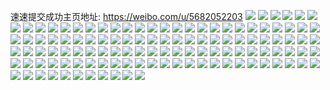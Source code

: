 速速提交成功主页地址: https://weibo.com/u/5682052203 
![](https://wx4.sinaimg.cn/mw2000/006cxjlhly1h94mih9b27j32c0340hdv.jpg) 
![](https://wx4.sinaimg.cn/mw2000/006cxjlhly1h94ming4n7j32bs32xu0z.jpg) 
![](https://wx4.sinaimg.cn/mw2000/006cxjlhly1h94miuk9jyj32c0340e83.jpg) 
![](https://wx4.sinaimg.cn/mw2000/006cxjlhly1h94miypd1dj32c032e7wj.jpg) 
![](https://wx4.sinaimg.cn/mw2000/006cxjlhly1h94mj3ign2j32c03407wj.jpg) 
![](https://wx4.sinaimg.cn/mw2000/006cxjlhly1h94mj8z145j32c0340hdv.jpg) 
![](https://wx4.sinaimg.cn/mw2000/006cxjlhly1h94mjf7zckj32c0340npf.jpg) 
![](https://wx4.sinaimg.cn/mw2000/006cxjlhly1h94mjkoupyj32c0340x6r.jpg) 
![](https://wx4.sinaimg.cn/mw2000/006cxjlhly1h94mjpxq96j32c03401kz.jpg) 
![](https://wx4.sinaimg.cn/mw2000/006cxjlhly1h8ygoqzcalj31sc2dsu0x.jpg) 
![](https://wx4.sinaimg.cn/mw2000/006cxjlhly1h8ygow9sc8j31sc2dsnpd.jpg) 
![](https://wx4.sinaimg.cn/mw2000/006cxjlhly1h8ygp25ogkj31sc2dsu0x.jpg) 
![](https://wx4.sinaimg.cn/mw2000/006cxjlhly1h8ygpbwdj6j32ds1scx6p.jpg) 
![](https://wx4.sinaimg.cn/mw2000/006cxjlhly1h8ygp7stnfj31sc2dsu0x.jpg) 
![](https://wx4.sinaimg.cn/mw2000/006cxjlhly1h8ryjwurm2j30u0140q9w.jpg) 
![](https://wx4.sinaimg.cn/mw2000/006cxjlhly1h8ryjwft7jj30u0140dm5.jpg) 
![](https://wx4.sinaimg.cn/mw2000/006cxjlhly1h8ryjvzuf9j30u014146l.jpg) 
![](https://wx4.sinaimg.cn/mw2000/006cxjlhly1h8ph4488phj30md0kxmy7.jpg) 
![](https://wx4.sinaimg.cn/mw2000/006cxjlhly1h8pg2jylsej30gz0h43ze.jpg) 
![](https://wx4.sinaimg.cn/mw2000/006cxjlhly1h8o20l5qf4j30cy0uq3zr.jpg) 
![](https://wx4.sinaimg.cn/mw2000/006cxjlhly1h8o21j3ko4j30u012f43q.jpg) 
![](https://wx4.sinaimg.cn/mw2000/006cxjlhly1h8m2gyfvrij30u00u0agn.jpg) 
![](https://wx4.sinaimg.cn/mw2000/006cxjlhly1h8aqcbcxfuj31sc2dskjl.jpg) 
![](https://wx4.sinaimg.cn/mw2000/006cxjlhly1h8aqbzt8kkj31sc2dsb29.jpg) 
![](https://wx4.sinaimg.cn/mw2000/006cxjlhly1h8aqbly045j31sc2dshdt.jpg) 
![](https://wx4.sinaimg.cn/mw2000/006cxjlhly1h8aqc2t211j30n011gdow.jpg) 
![](https://wx4.sinaimg.cn/mw2000/006cxjlhly1h8aqc7chykj31sc2dskjl.jpg) 
![](https://wx4.sinaimg.cn/mw2000/006cxjlhly1h8aqcd881qj30pq19qqdk.jpg) 
![](https://wx4.sinaimg.cn/mw2000/006cxjlhly1h83yyb1571j30pk0y2qah.jpg) 
![](https://wx4.sinaimg.cn/mw2000/006cxjlhly1h83yyajht4j32c0340npe.jpg) 
![](https://wx4.sinaimg.cn/mw2000/006cxjlhly1h83yy9f3jvj32c0340qv5.jpg) 
![](https://wx4.sinaimg.cn/mw2000/006cxjlhly1h7gflit5ucj30mo10g0th.jpg) 
![](https://wx4.sinaimg.cn/mw2000/006cxjlhly1h7gflje7y6j31sc2cmquy.jpg) 
![](https://wx4.sinaimg.cn/mw2000/006cxjlhly1h7gflkv9zcj32c033zkjm.jpg) 
![](https://wx4.sinaimg.cn/mw2000/006cxjlhly1h7gflmolzcj322o2oadox.jpg) 
![](https://wx4.sinaimg.cn/mw2000/006cxjlhly1h7gflhvxeuj31bk0qrn6m.jpg) 
![](https://wx4.sinaimg.cn/mw2000/006cxjlhly1h6v90ctvcaj32yo200e81.jpg) 
![](https://wx4.sinaimg.cn/mw2000/006cxjlhly1h6v93bbzftj33342b47l3.jpg) 
![](https://wx4.sinaimg.cn/mw2000/006cxjlhly1h5tmpy7q00j31be0zkap5.jpg) 
![](https://wx4.sinaimg.cn/mw2000/006cxjlhly1h5tmq0biisj317q1mcnl6.jpg) 
![](https://wx4.sinaimg.cn/mw2000/006cxjlhly1h47y3mhbhoj32c0340e4p.jpg) 
![](https://wx4.sinaimg.cn/mw2000/006cxjlhly1h47y3wr94zj31zb2sh7wh.jpg) 
![](https://wx4.sinaimg.cn/mw2000/006cxjlhly1h47y3vlqlzj32c0340kjm.jpg) 
![](https://wx4.sinaimg.cn/mw2000/006cxjlhly1h444uggv01j30u01fa1aq.jpg) 
![](https://wx4.sinaimg.cn/mw2000/006cxjlhly1h444umyd0mj317m1mcb29.jpg) 
![](https://wx4.sinaimg.cn/mw2000/006cxjlhly1h444uqsgnvj30ty140h35.jpg) 
![](https://wx4.sinaimg.cn/mw2000/006cxjlhly1h440j5uv94j30n00u37cw.jpg) 
![](https://wx4.sinaimg.cn/mw2000/006cxjlhly1h440j6ka93j30n01auafq.jpg) 
![](https://wx4.sinaimg.cn/mw2000/006cxjlhly1h2rvbgzsqgj31sc2bob29.jpg) 
![](https://wx4.sinaimg.cn/mw2000/006cxjlhly1h2oijks7l7j30n01bvh2w.jpg) 
![](https://wx4.sinaimg.cn/mw2000/006cxjlhly1h27wiicvn9j31sc2dsx6p.jpg) 
![](https://wx4.sinaimg.cn/mw2000/006cxjlhly1h27wij78dnj31sc1schbm.jpg) 
![](https://wx4.sinaimg.cn/mw2000/006cxjlhly1h1m2gziwx0j30n011w76y.jpg) 
![](https://wx4.sinaimg.cn/mw2000/006cxjlhly1h1ckwvs2dwj32802yob2c.jpg) 
![](https://wx4.sinaimg.cn/mw2000/006cxjlhly1h1ckx4b3fjj32802yo7wk.jpg) 
![](https://wx4.sinaimg.cn/mw2000/006cxjlhly1h1ckxcapm9j32802yo7wk.jpg) 
![](https://wx4.sinaimg.cn/mw2000/006cxjlhly1h1ckxksgh3j32802yokjo.jpg) 
![](https://wx4.sinaimg.cn/mw2000/006cxjlhly1h1ckxsvddkj32802yob2c.jpg) 
![](https://wx4.sinaimg.cn/mw2000/006cxjlhly1h1cky1jtp4j32802yox6s.jpg) 
![](https://wx4.sinaimg.cn/mw2000/006cxjlhly1h1ckyad3baj32802you10.jpg) 
![](https://wx4.sinaimg.cn/mw2000/006cxjlhly1h1ckyi9ydyj32802yob2b.jpg) 
![](https://wx4.sinaimg.cn/mw2000/006cxjlhly1h14h1lc6pyj32c02c0e82.jpg) 
![](https://wx4.sinaimg.cn/mw2000/006cxjlhly1h14h1ninenj33402c0qv6.jpg) 
![](https://wx4.sinaimg.cn/mw2000/006cxjlhly1h14h1pecysj32c02c0npd.jpg) 
![](https://wx4.sinaimg.cn/mw2000/006cxjlhly1h14h1jkv44j30nj0sggop.jpg) 
![](https://wx4.sinaimg.cn/mw2000/006cxjlhly1h117spzbsmj32a22x5hdu.jpg) 
![](https://wx4.sinaimg.cn/mw2000/006cxjlhly1h117srchhjj31sc2dsu0x.jpg) 
![](https://wx4.sinaimg.cn/mw2000/006cxjlhly1h117sskwfwj32c0340e81.jpg) 
![](https://wx4.sinaimg.cn/mw2000/006cxjlhly1h117stepg5j32252qv1kx.jpg) 
![](https://wx4.sinaimg.cn/mw2000/006cxjlhly1h117svcqysj324m2u5kjl.jpg) 
![](https://wx4.sinaimg.cn/mw2000/006cxjlhly1h117t0g3bxj30n00mt104.jpg) 
![](https://wx4.sinaimg.cn/mw2000/006cxjlhly1h117t0x4y9j30wj0oedn4.jpg) 
![](https://wx4.sinaimg.cn/mw2000/006cxjlhly1gzpqr3ah8zj32c03407wi.jpg) 
![](https://wx4.sinaimg.cn/mw2000/006cxjlhly1gzpqr3xnqdj31uh2yde38.jpg) 
![](https://wx4.sinaimg.cn/mw2000/006cxjlhly1gzpqr5f96hj30u00u0te5.jpg) 
![](https://wx4.sinaimg.cn/mw2000/006cxjlhly1gzpqr8k7igj32c0340b2b.jpg) 
![](https://wx4.sinaimg.cn/mw2000/006cxjlhly1gxtx4qpqfij30n00v1wjg.jpg) 
![](https://wx4.sinaimg.cn/mw2000/006cxjlhly1gxtx4orpyyj30n00zxaft.jpg) 
![](https://wx4.sinaimg.cn/mw2000/006cxjlhly1gxtx4rnc4nj30zj1bewok.jpg) 
![](https://wx4.sinaimg.cn/mw2000/006cxjlhly1gxtx4scuc3j30zj1beamw.jpg) 
![](https://wx4.sinaimg.cn/mw2000/006cxjlhly1gxtiryhx7yj30sg0fpjwg.jpg) 
![](https://wx4.sinaimg.cn/mw2000/006cxjlhly1gxtis1zs5xj325o25ob29.jpg) 
![](https://wx4.sinaimg.cn/mw2000/006cxjlhly1gxtirwy7ndj30zj1beqkt.jpg) 
![](https://wx4.sinaimg.cn/mw2000/006cxjlhly1gxtis163hjj30zj1bewok.jpg) 
![](https://wx4.sinaimg.cn/mw2000/006cxjlhly1gv0651c8q2j626a26au0x02.jpg) 
![](https://wx4.sinaimg.cn/mw2000/006cxjlhly1gv06522v6cj30n00ub448.jpg) 
![](https://wx4.sinaimg.cn/mw2000/006cxjlhly1gv067oe3j9j60sg0qkteb02.jpg) 
![](https://wx4.sinaimg.cn/mw2000/006cxjlhly1gv0657ojrdj32c0340kjo.jpg) 
![](https://wx4.sinaimg.cn/mw2000/006cxjlhly1gv0659nm61j31sc2dsb29.jpg) 
![](https://wx4.sinaimg.cn/mw2000/006cxjlhly1gv065apz6uj62c02c04qp02.jpg) 
![](https://wx4.sinaimg.cn/mw2000/006cxjlhly1gv065clfx7j32c0340qv6.jpg) 
![](https://wx4.sinaimg.cn/mw2000/006cxjlhly1gv064z6obkj62c02c0hdt02.jpg) 
![](https://wx4.sinaimg.cn/mw2000/006cxjlhly1gv065e1vv6j61961ccncs02.jpg) 
![](https://wx4.sinaimg.cn/mw2000/006cxjlhly1gut93u1lk4j62c02c0npd02.jpg) 
![](https://wx4.sinaimg.cn/mw2000/006cxjlhly1gut93xdvmdj31sc2dse81.jpg) 
![](https://wx4.sinaimg.cn/mw2000/006cxjlhly1gut943jm0gj62c02c0u0x02.jpg) 
![](https://wx4.sinaimg.cn/mw2000/006cxjlhly1gut940hji7j62c02c0e8102.jpg) 
![](https://wx4.sinaimg.cn/mw2000/006cxjlhly1gut93rtelgj61sc1scqv502.jpg) 
![](https://wx4.sinaimg.cn/mw2000/006cxjlhly1gut9hprkk5j62c02c0kjl02.jpg) 
![](https://wx4.sinaimg.cn/mw2000/006cxjlhly1gut9hwzxlmj61sc2ds4qq02.jpg) 
![](https://wx4.sinaimg.cn/mw2000/006cxjlhly1gut9hxs7bmj61ok1zme8102.jpg) 
![](https://wx4.sinaimg.cn/mw2000/006cxjlhly1gut9hs03utj61fc12h1kx02.jpg) 
![](https://wx4.sinaimg.cn/mw2000/006cxjlhly1gnsksqmzzej32c0340kjl.jpg) 
![](https://wx4.sinaimg.cn/mw2000/006cxjlhly1gnsksrhfw1j32c02c0aml.jpg) 
![](https://wx4.sinaimg.cn/mw2000/006cxjlhly1gnskspr9w3j32ds1sc1iu.jpg) 
![](https://wx4.sinaimg.cn/mw2000/006cxjlhly1gnskssw48kj32ds1scqtl.jpg) 
![](https://wx4.sinaimg.cn/mw2000/006cxjlhly1gk9wu8wfsrj31s11c5kb6.jpg) 
![](https://wx4.sinaimg.cn/mw2000/006cxjlhly1gk9wubnzeqj33402c0x6p.jpg) 
![](https://wx4.sinaimg.cn/mw2000/006cxjlhly1gk9wucu2klj32c02c0tsw.jpg) 
![](https://wx4.sinaimg.cn/mw2000/006cxjlhly1gk9wug5ycsj32c0340npd.jpg) 
![](https://wx4.sinaimg.cn/mw2000/006cxjlhly1gk9wuhbfqbj30kw0ik11s.jpg) 
![](https://wx4.sinaimg.cn/mw2000/006cxjlhly1gjlkfathnaj30u0140n03.jpg) 
![](https://wx4.sinaimg.cn/mw2000/006cxjlhly1gjlkfaj9zvj31400u0gqt.jpg) 
![](https://wx4.sinaimg.cn/mw2000/006cxjlhly1gjlkfb3861j30u00u0q7x.jpg) 
![](https://wx4.sinaimg.cn/mw2000/006cxjlhly1gjlkfnc3u7j30u01407fo.jpg) 
![](https://wx4.sinaimg.cn/mw2000/006cxjlhly1gjlkfmggx2j30u01404ca.jpg) 
![](https://wx4.sinaimg.cn/mw2000/006cxjlhly1gjlkfo0je4j30u014014k.jpg) 
